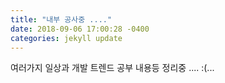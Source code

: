 ```yaml
---
title: "내부 공사중 ...."
date: 2018-09-06 17:00:28 -0400
categories: jekyll update
---
```

여러가지 일상과 개발 트렌드 공부 내용등 정리중 .... :(...
